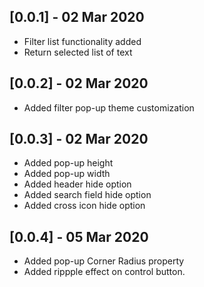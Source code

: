 ## [0.0.1] - 02 Mar 2020

* Filter list functionality added
* Return selected list of text

## [0.0.2] - 02 Mar 2020

* Added filter pop-up theme customization 

## [0.0.3] - 02 Mar 2020

* Added pop-up height
* Added pop-up width
* Added header hide option
* Added search field hide option
* Added cross icon hide option

## [0.0.4] - 05 Mar 2020

* Added pop-up Corner Radius property
* Added rippple effect on control button.